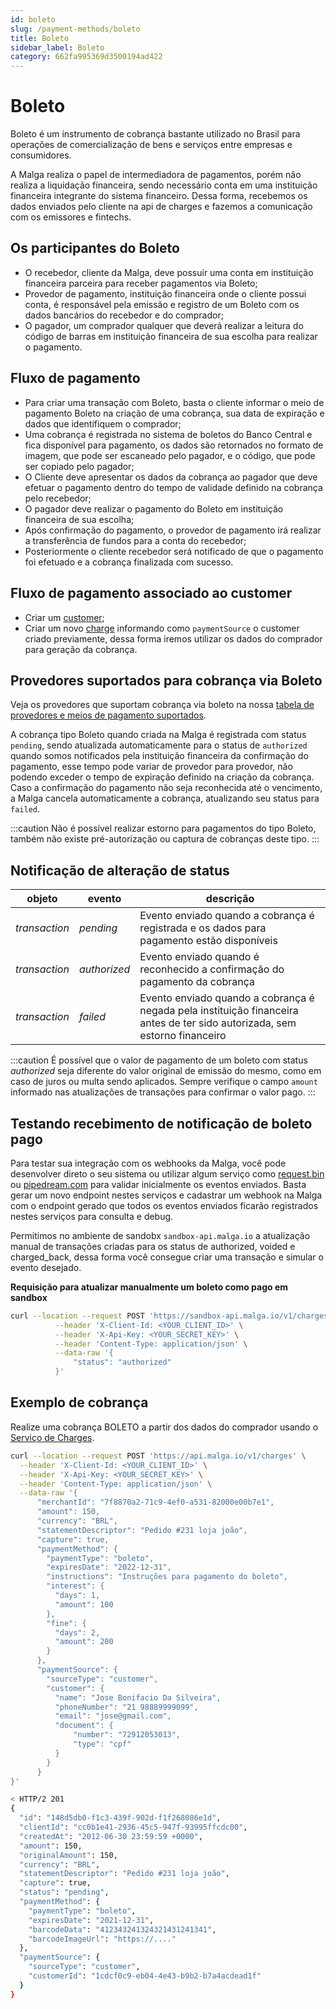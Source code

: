 ```yaml
---
id: boleto
slug: /payment-methods/boleto
title: Boleto
sidebar_label: Boleto
category: 662fa995369d3500194ad422
---
```


# Boleto

Boleto é um instrumento de cobrança bastante utilizado no Brasil para operações de comercialização de bens e serviços entre empresas e consumidores.

A Malga realiza o papel de intermediadora de pagamentos, porém não realiza a liquidação financeira, sendo necessário conta em uma instituição financeira integrante do sistema financeiro. Dessa forma, recebemos os dados enviados pelo cliente na api de charges e fazemos a comunicação com os emissores e fintechs.

## Os participantes do Boleto

- O recebedor, cliente da Malga, deve possuir uma conta em instituição financeira parceira para receber pagamentos via Boleto;
- Provedor de pagamento, instituição financeira onde o cliente possui conta, é responsável pela emissão e registro de um Boleto com os dados bancários do recebedor e do comprador;
- O pagador, um comprador qualquer que deverá realizar a leitura do código de barras em instituição financeira de sua escolha para realizar o pagamento.

## Fluxo de pagamento

- Para criar uma transação com Boleto, basta o cliente informar o meio de pagamento Boleto na criação de uma cobrança, sua data de expiração e dados que identifiquem o comprador;
- Uma cobrança é registrada no sistema de boletos do Banco Central e fica disponível para pagamento, os dados são retornados no formato de imagem, que pode ser escaneado pelo pagador, e o código, que pode ser copiado pelo pagador;
- O Cliente deve apresentar os dados da cobrança ao pagador que deve efetuar o pagamento dentro do tempo de validade definido na cobrança pelo recebedor;
- O pagador deve realizar o pagamento do Boleto em instituição financeira de sua escolha;
- Após confirmação do pagamento, o provedor de pagamento irá realizar a transferência de fundos para a conta do recebedor;
- Posteriormente o cliente recebedor será notificado de que o pagamento foi efetuado e a cobrança finalizada com sucesso.

## Fluxo de pagamento associado ao customer

- Criar um [customer](https://docs.malga.io/api#operation/createCustomer);
- Criar um novo [charge](https://docs.malga.io/api#operation/charge) informando como `paymentSource` o customer criado previamente, dessa forma iremos utilizar os dados do comprador para geração da cobrança.

## Provedores suportados para cobrança via Boleto

Veja os provedores que suportam cobrança via boleto na nossa [tabela de provedores e meios de pagamento suportados](/api#section/Provedores-e-meios-de-pagamentos-suportados).

A cobrança tipo Boleto quando criada na Malga é registrada com status `pending`, sendo atualizada automaticamente para o status de `authorized` quando somos notificados pela instituição financeira da confirmação do pagamento, esse tempo pode variar de provedor para provedor, não podendo exceder o tempo de expiração definido na criação da cobrança. Caso a confirmação do pagamento não seja reconhecida até o vencimento, a Malga cancela automaticamente a cobrança, atualizando seu status para `failed`.

:::caution
Não é possível realizar estorno para pagamentos do tipo Boleto, também não existe pré-autorização ou captura de cobranças deste tipo.
:::

## Notificação de alteração de status

| objeto        | evento       | descrição                                                                                                                  |
| ------------- | ------------ | -------------------------------------------------------------------------------------------------------------------------- |
| _transaction_ | _pending_    | Evento enviado quando a cobrança é registrada e os dados para pagamento estão disponíveis                                  |
| _transaction_ | _authorized_ | Evento enviado quando é reconhecido a confirmação do pagamento da cobrança                                                 |
| _transaction_ | _failed_     | Evento enviado quando a cobrança é negada pela instituição financeira antes de ter sido autorizada, sem estorno financeiro |

:::caution
É possível que o valor de pagamento de um boleto com status _authorized_ seja diferente do valor original de emissão do mesmo, como em caso de juros ou multa sendo aplicados. Sempre verifique o campo `amount` informado nas atualizações de transações para confirmar o valor pago.
:::

## Testando recebimento de notificação de boleto pago

Para testar sua integração com os webhooks da Malga, você pode desenvolver direto o seu sistema ou utilizar algum serviço como [request.bin](https://requestbin.com/) ou [pipedream.com](https://pipedream.com/) para validar inicialmente os eventos enviados. Basta gerar um novo endpoint nestes serviços e cadastrar um webhook na Malga com o endpoint gerado que todos os eventos enviados ficarão registrados nestes serviços para consulta e debug.

Permitimos no ambiente de sandobx `sandbox-api.malga.io` a atualização manual de transações criadas para os status de authorized, voided e charged_back, dessa forma você consegue criar uma transação e simular o evento desejado.

**Requisição para atualizar manualmente um boleto como pago em sandbox**

```bash
curl --location --request POST 'https://sandbox-api.malga.io/v1/charges/<CHARGE_ID>' \
          --header 'X-Client-Id: <YOUR_CLIENT_ID>' \
          --header 'X-Api-Key: <YOUR_SECRET_KEY>' \
          --header 'Content-Type: application/json' \
          --data-raw '{
              "status": "authorized"
          }'
```

## Exemplo de cobrança

Realize uma cobrança BOLETO a partir dos dados do comprador usando o [Serviço de Charges](/api#operation/charge).

```bash
curl --location --request POST 'https://api.malga.io/v1/charges' \
  --header 'X-Client-Id: <YOUR_CLIENT_ID>' \
  --header 'X-Api-Key: <YOUR_SECRET_KEY>' \
  --header 'Content-Type: application/json' \
  --data-raw '{
      "merchantId": "7f8870a2-71c9-4ef0-a531-82000e00b7e1",
      "amount": 150,
      "currency": "BRL",
      "statementDescriptor": "Pedido #231 loja joão",
      "capture": true,
      "paymentMethod": {
        "paymentType": "boleto",
        "expiresDate": "2022-12-31",
        "instructions": "Instruções para pagamento do boleto",
        "interest": {
          "days": 1,
          "amount": 100
        },
        "fine": {
          "days": 2,
          "amount": 200
        }
      },
      "paymentSource": {
        "sourceType": "customer",
        "customer": {
          "name": "Jose Bonifacio Da Silveira",
          "phoneNumber": "21 98889999099",
          "email": "jose@gmail.com",
          "document": {
              "number": "72912053013",
              "type": "cpf"
          }
        }
      }
}'

< HTTP/2 201
{
  "id": "148d5db0-f1c3-439f-902d-f1f268086e1d",
  "clientId": "cc0b1e41-2936-45c5-947f-93995ffcdc00",
  "createdAt": "2012-06-30 23:59:59 +0000",
  "amount": 150,
  "originalAmount": 150,
  "currency": "BRL",
  "statementDescriptor": "Pedido #231 loja joão",
  "capture": true,
  "status": "pending",
  "paymentMethod": {
    "paymentType": "boleto",
    "expiresDate": "2021-12-31",
    "barcodeData": "412343241324321431241341",
    "barcodeImageUrl": "https://...."
  },
  "paymentSource": {
    "sourceType": "customer",
    "customerId": "1cdcf0c9-eb04-4e43-b9b2-b7a4acdead1f"
  }
}
```
